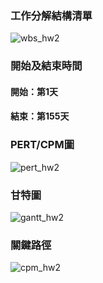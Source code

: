 ### 工作分解結構清單
![wbs_hw2](https://github.com/user-attachments/assets/97cbfbc2-8ab2-4c18-8a2c-f2577c4e7810)
### 開始及結束時間
#### 開始：第1天
#### 結束：第155天
### PERT/CPM圖
![pert_hw2](https://github.com/user-attachments/assets/670cfd22-4242-4de9-bda0-4f1664dec1e3)
### 甘特圖
![gantt_hw2](https://github.com/user-attachments/assets/d6ecff5e-86e8-472e-9db0-75ef9aa7588d)
### 關鍵路徑
![cpm_hw2](https://github.com/user-attachments/assets/b978c624-90b0-4af6-b636-ebd8de61cc94)
